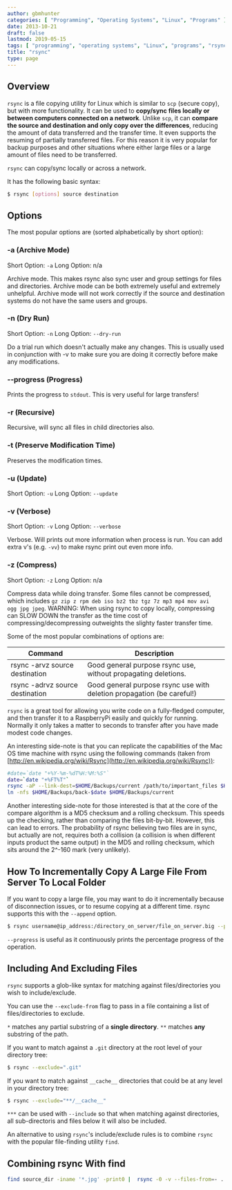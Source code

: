 ```yaml
---
author: gbmhunter
categories: [ "Programming", "Operating Systems", "Linux", "Programs" ]
date: 2013-10-21
draft: false
lastmod: 2019-05-15
tags: [ "programming", "operating systems", "Linux", "programs", "rsync", "sync", "scp", "files", "backup", "tutorial" ]
title: "rsync"
type: page
---
```


## Overview

`rsync` is a file copying utility for Linux which is similar to `scp` (secure copy), but with more functionality. It can be used to **copy/sync files locally or between computers connected on a network**. Unlike `scp`, it can **compare the source and destination and only copy over the differences**, reducing the amount of data transferred and the transfer time. It even supports the resuming of partially transferred files. For this reason it is very popular for backup purposes and other situations where either large files or a large amount of files need to be transferred.

`rsync` can copy/sync locally or across a network.

It has the following basic syntax:

```sh   
$ rsync [options] source destination
```

## Options

The most popular options are (sorted alphabetically by short option):

### -a (Archive Mode)

Short Option: `-a`
Long Option: n/a

Archive mode. This makes rsync also sync user and group settings for files and directories. Archive mode can be both extremely useful and extremely unhelpful. Archive mode will not work correctly if the source and destination systems do not have the same users and groups.

### -n (Dry Run)

Short Option: `-n`
Long Option: `--dry-run`

Do a trial run which doesn't actually make any changes. This is usually used in conjunction with -v to make sure you are doing it correctly before make any modifications.

### --progress (Progress)

Prints the progress to <code>stdout</code>. This is very useful for large transfers!

### -r (Recursive)

Recursive, will sync all files in child directories also.

### -t (Preserve Modification Time)

Preserves the modification times.

### -u (Update)

Short Option: `-u`
Long Option: `--update`

### -v (Verbose)

Short Option: `-v`
Long Option: `--verbose`

Verbose. Will prints out more information when process is run. You can add extra v's (e.g. <code>-vv</code>) to make rsync print out even more info.

### -z (Compress)

Short Option: `-z`
Long Option: n/a

Compress data while doing transfer. Some files cannot be compressed, which includes <code>gz zip z rpm deb iso bz2 tbz tgz 7z mp3 mp4 mov avi ogg jpg jpeg</code>. WARNING: When using rsync to copy locally, compressing can SLOW DOWN the transfer as the time cost of compressing/decompressing outweights the slighty faster transfer time.

Some of the most popular combinations of options are:

<table>
    <thead>
        <tr>
            <th>Command</th>
            <th>Description</th>
        </tr>
    </thead>
<tbody>
<tr>
<td >rsync -arvz source destination
</td>

<td >Good general purpose rsync use, without propagating deletions.
</td>
</tr>
<tr >

<td >rsync -adrvz source destination
</td>

<td >Good general purpose rsync use with deletion propagation (be careful!)
</td>
</tr>
</tbody>
</table>

`rsync` is a great tool for allowing you write code on a fully-fledged computer, and then transfer it to a RaspberryPi easily and quickly for running. Normally it only takes a matter to seconds to transfer after you have made modest code changes.

An interesting side-note is that you can replicate the capabilities of the Mac OS time machine with rsync using the following commands (taken from [http://en.wikipedia.org/wiki/Rsync](http://en.wikipedia.org/wiki/Rsync)):

```sh
#date=`date "+%Y-%m-%dT%H:%M:%S"`
date=`date "+%FT%T"`
rsync -aP --link-dest=$HOME/Backups/current /path/to/important_files $HOME/Backups/back-$date
ln -nfs $HOME/Backups/back-$date $HOME/Backups/current
```

Another interesting side-note for those interested is that at the core of the compare algorithm is a MD5 checksum and a rolling checksum. This speeds up the checking, rather than comparing the files bit-by-bit. However, this can lead to errors. The probability of rsync believing two files are in sync, but actually are not, requires both a collision (a collision is when different inputs product the same output) in the MD5 and rolling checksum, which sits around the 2^-160 mark (very unlikely).

## How To Incrementally Copy A Large File From Server To Local Folder

If you want to copy a large file, you may want to do it incrementally because of disconnection issues, or to resume copying at a different time. rsync supports this with the `--append` option.

```sh    
$ rsync username@ip_address:/directory_on_server/file_on_server.big --progress --append
```

`--progress` is useful as it continuously prints the percentage progress of the operation.

## Including And Excluding Files

`rsync` supports a glob-like syntax for matching against files/directories you wish to include/exclude.

You can use the `--exclude-from` flag to pass in a file containing a list of files/directories to exclude.

`*` matches any partial substring of a **single directory**. `**` matches **any** substring of the path.

If you want to match against a `.git` directory at the root level of your directory tree:

```sh
$ rsync --exclude=".git"
```

If you want to match against `__cache__` directories that could be at any level in your directory tree:

```sh
$ rsync --exclude="**/__cache__"
```

`***` can be used with `--include` so that when matching against directories, all sub-directoris and files below it will also be included.

An alternative to using `rsync`'s include/exclude rules is to combine `rsync` with the popular file-finding utility `find`.

## Combining rsync With find

```sh
find source_dir -iname '*.jpg' -print0 |  rsync -0 -v --files-from=- . destination_dir/
```
